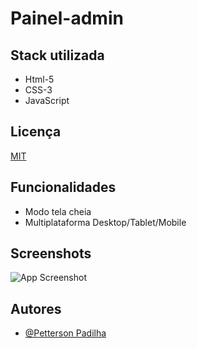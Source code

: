 
# Painel-admin




## Stack utilizada


* Html-5
* CSS-3
* JavaScript



## Licença

[MIT](https://choosealicense.com/licenses/mit/)


## Funcionalidades
- Modo tela cheia
- Multiplataforma Desktop/Tablet/Mobile


## Screenshots

![App Screenshot](https://user-images.githubusercontent.com/72679046/200747802-13573ac8-93aa-4cb3-9c27-1c93c7560b79.jpg)


## Autores

- [@Petterson Padilha](https://github.com/pettersonPadilha)

